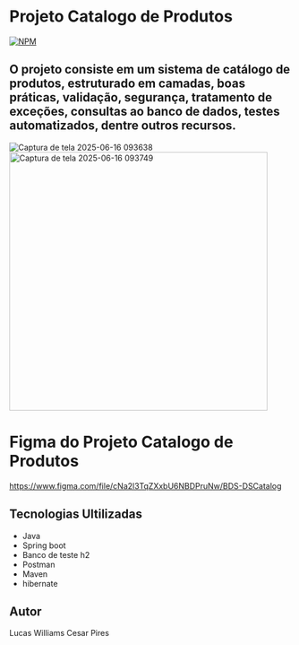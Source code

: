 # Projeto Catalogo de Produtos
[![NPM](https://img.shields.io/npm/l/react)](https://github.com/luquinhas29/listgames/blob/main/LICENSE)

## O projeto consiste em um sistema de catálogo de produtos, estruturado em camadas, boas práticas, validação, segurança, tratamento de exceções, consultas ao banco de dados, testes automatizados, dentre outros recursos.
![Captura de tela 2025-06-16 093638](https://github.com/user-attachments/assets/d7cc41ae-ebd6-44d2-a108-e34cdc897e52)
<img width="461" alt="Captura de tela 2025-06-16 093749" src="https://github.com/user-attachments/assets/5a4104c7-3b94-498d-9909-4dc2e088d76e" />

# Figma do Projeto Catalogo de Produtos
https://www.figma.com/file/cNa2l3TqZXxbU6NBDPruNw/BDS-DSCatalog

## Tecnologias Ultilizadas
- Java
- Spring boot
- Banco de teste h2
- Postman
- Maven
- hibernate
  
## Autor
Lucas Williams Cesar Pires
